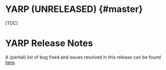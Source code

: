 YARP <master> (UNRELEASED)                                         {#master}
============================

[TOC]

YARP <master> Release Notes
=============================


A (partial) list of bug fixed and issues resolved in this release can be found
[here](https://github.com/drdanz/test-yarp-tag/issues?q=label%3A%22Fixed+in%3A+YARP+master%22).

